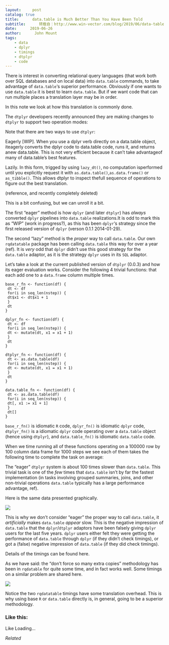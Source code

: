 ```yaml
---
layout:     post
catalog: true
title:      data.table is Much Better Than You Have Been Told
subtitle:      转载自：http://www.win-vector.com/blog/2019/06/data-table-is-much-better-than-you-have-been-told/
date:      2019-06-26
author:      John Mount
tags:
    - data
    - dplyr
    - timings
    - dtplyr
    - code
---
```


There is interest in converting relational query languages (that work both over SQL databases and on local data) into `data.table` commands, to take advantage of `data.table`‘s superior performance. Obviously if one wants to use `data.table` it is best to learn `data.table`. But if we want code that can run multiple places a translation layer may be in order.

In this note we look at how this translation is commonly done.





The `dtplyr` developers recently announced they are making changes to `dtplyr` to support two operation modes:

> 
Note that there are two ways to use `dtplyr`:


 Eagerly [WIP]. When you use a dplyr verb directly on a data.table object, iteagerly converts the dplyr code to data.table code, runs it, and returns anew data.table. This is not very efficient because it can’t take advantageof many of data.table’s best features.


 Lazily. In this form, trigged by using `lazy_dt()`, no computation isperformed until you explicitly request it with `as.data.table()`,`as.data.frame()` or `as_tibble()`. This allows dtplyr to inspect thefull sequence of operations to figure out the best translation.


(reference, and recently completely deleted)


This is a bit confusing, but we can unroll it a bit.


The first “eager” method is how `dplyr` (and later `dtplyr`) has *always* converted `dplyr` pipelines into `data.table` realizations.It is odd to mark this as “WIP” (work in progress?), as this has been `dplyr`‘s strategy since the first released version of `dplyr` (verson 0.1.1 2014-01-29).


The second “lazy” method is the *proper* way to call `data.table`. Our own `rqdatatable` package has been calling `data.table` this way for over a year (ref). It is *very* odd that `dplyr` didn’t use this good strategy for the `data.table` adaptor, as it is the strategy `dplyr` uses in its `SQL` adaptor.


Let’s take a look at the current published version of `dtplyr` (0.0.3) and how its eager evaluation works. Consider the following 4 trivial functions: that each add one to a `data.frame` column multiple times.

```
base_r_fn <- function(df) {
 dt <- df
 for(i in seq_len(nstep)) {
 dt$x1 <- dt$x1 + 1
 }
 dt
}

dplyr_fn <- function(df) {
 dt <- df
 for(i in seq_len(nstep)) {
 dt <- mutate(dt, x1 = x1 + 1)
 }
 dt
}

dtplyr_fn <- function(df) {
 dt <- as.data.table(df)
 for(i in seq_len(nstep)) {
 dt <- mutate(dt, x1 = x1 + 1)
 }
 dt
}

data.table_fn <- function(df) {
 dt <- as.data.table(df)
 for(i in seq_len(nstep)) {
 dt[, x1 := x1 + 1]
 }
 dt[]
}
```

`base_r_fn()` is idiomatic `R` code, `dplyr_fn()` is idiomatic `dplyr` code, `dtplyr_fn()` is a idiomatic `dplyr` code operating over a `data.table` object (hence using `dtplyr`), and `data.table_fn()` is idiomatic `data.table` code.

When we time running all of these functions operating on a 100000 row by 100 column data frame for 1000 steps we see each of them takes the following time to complete the task on average:

The “eager” `dtplyr` system is about 100 times slower than `data.table`. This trivial task is one of the *few* times that `data.table` isn’t by far the fastest implementation (in tasks involving grouped summaries, joins, and other non-trivial operations `data.table` typically has a large performance advantage, ref).

Here is the same data presented graphically.

![](https://i2.wp.com/www.win-vector.com/blog/wp-content/uploads/2019/06/present-2.png?w=660)


This is why we don’t consider “eager” the proper way to call `data.table`, it *artificially* makes `data.table` *appear* slow. This is the negative impression of `data.table` that the `dplyr`/`dtplyr` adaptors have been falsely giving `dplyr` users for the last five years. `dplyr` users either felt they were getting the performance of `data.table` through `dplyr` (if they didn’t check timings), or got a (false) negative impression of `data.table` (if they did check timings).

Details of the timings can be found here.

As we have said: the “don’t force so many extra copies” methodology has been in `rqdatable` for quite some time, and in fact works well. Some timings on a similar problem are shared here.

![](https://i2.wp.com/www.win-vector.com/blog/wp-content/uploads/2019/06/present-2-1.png?resize=660%2C471)


Notice the two `rqdatatable` timings have some translation overhead. This is why using base `R` or `data.table` directly is, in general, going to be a superior methodology.

### Like this:

Like Loading...


*Related*

